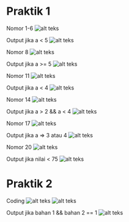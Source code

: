 # Praktik 1
Nomor 1-6
![alt teks](https://github.com/AndraQeysa/Jobsheet-Percabangan/blob/master/Nomor%20%201%20-%206.PNG)

Output jika a < 5
![alt teks](https://github.com/AndraQeysa/Jobsheet-Percabangan/blob/master/Output%20nomor%201%20-%206%20A.PNG)

Nomor 8
![alt teks](https://github.com/AndraQeysa/Jobsheet-Percabangan/blob/master/Nomor%208.PNG)

Output jika a >= 5
![alt teks](https://github.com/AndraQeysa/Jobsheet-Percabangan/blob/master/Output%20nomor%208%20B.PNG)

Nomor 11
![alt teks](https://github.com/AndraQeysa/Jobsheet-Percabangan/blob/master/Nomor%2011.PNG)

Output jika a < 4 
![alt teks](https://github.com/AndraQeysa/Jobsheet-Percabangan/blob/master/Output%20nomor%2011%20B.PNG)

Nomor 14
![alt teks](https://github.com/AndraQeysa/Jobsheet-Percabangan/blob/master/Nomor%2014.PNG)

Output jika a > 2 && a < 4
![alt teks](https://github.com/AndraQeysa/Jobsheet-Percabangan/blob/master/Output%20nomor%2014%20B.PNG)

Nomor 17
![alt teks](https://github.com/AndraQeysa/Jobsheet-Percabangan/blob/master/Nomor%2017.PNG)

Output jika a => 3 atau 4
![alt teks](https://github.com/AndraQeysa/Jobsheet-Percabangan/blob/master/Output%20nomor%2017%20A.PNG)

Nomor 20
![alt teks](https://github.com/AndraQeysa/Jobsheet-Percabangan/blob/master/Nomor%2020.PNG)

Output jika nilai < 75
![alt teks](https://github.com/AndraQeysa/Jobsheet-Percabangan/blob/master/Output%20nomor%2020%20A.PNG)

# Praktik 2
Coding
![alt teks](https://github.com/AndraQeysa/Jobsheet-Percabangan/blob/master/Praktik2%20A.PNG)
![alt teks](https://github.com/AndraQeysa/Jobsheet-Percabangan/blob/master/Praktik2%20B.PNG)

Output jika bahan 1 && bahan 2 == 1
![alt teks](https://github.com/AndraQeysa/Jobsheet-Percabangan/blob/master/Output%20praktik%202.PNG)
